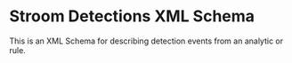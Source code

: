 # Stroom Detections XML Schema

This is an XML Schema for describing detection events from an analytic or rule.


